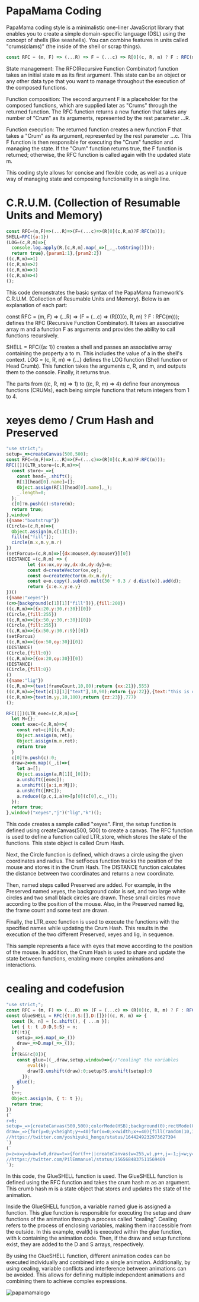 # PapaMama Coding

PapaMama coding style is a minimalistic one-liner JavaScript library that enables you to create a simple domain-specific language (DSL) using the concept of shells (like seashells). You can combine features in units called "crums(clams)" (the inside of the shell or scrap things).

```javascript
const RFC = (m, F) => (...R) => F = (...c) => R[0](c, R, m) ? F : RFC(m);
```

State management: The RFC(Recursive Function Combinator) function takes an initial state m as its first argument. This state can be an object or any other data type that you want to manage throughout the execution of the composed functions.

Function composition: The second argument F is a placeholder for the composed functions, which are supplied later as "Crums" through the returned function. The RFC function returns a new function that takes any number of "Crum" as its arguments, represented by the rest parameter ...R.

Function execution: The returned function creates a new function F that takes a "Crum" as its argument, represented by the rest parameter ...c. This F function is then responsible for executing the "Crum" function and managing the state. If the "Crum" function returns true, the F function is returned; otherwise, the RFC function is called again with the updated state m.

This coding style allows for concise and flexible code, as well as a unique way of managing state and composing functionality in a single line. 


# C.R.U.M. (Collection of Resumable Units and Memory)
```javascript
const RFC=(m,F)=>(...R)=>(F=(...c)=>(R[0](c,R,m)?F:RFC(m)));
SHELL=RFC({a:1})
(LOG=(c,R,m)=>{
  console.log.apply(R,[c,R,m].map(_=>[_,_.toString()]));
  return true},{param1:1},{pram2:2})
((c,R,m)=>1)
((c,R,m)=>2)
((c,R,m)=>3)
((c,R,m)=>4)
();
```


This code demonstrates the basic syntax of the PapaMama framework's C.R.U.M. (Collection of Resumable Units and Memory). Below is an explanation of each part:

const RFC = (m, F) => (...R) => (F = (...c) => (R[0](c, R, m) ? F : RFC(m))); defines the RFC (Recursive Function Combinator). It takes an associative array m and a function F as arguments and provides the ability to call functions recursively.

SHELL = RFC({a: 1}) creates a shell and passes an associative array containing the property a to m. This includes the value of a in the shell's context.
LOG = (c, R, m) => {...} defines the LOG function (Shell function or Head Crumb). This function takes the arguments c, R, and m, and outputs them to the console. Finally, it returns true.

The parts from ((c, R, m) => 1) to ((c, R, m) => 4) define four anonymous functions (CRUMs), each being simple functions that return integers from 1 to 4.


# xeyes demo / Crum Hash and Preserved 
```javascript
"use strict;";
setup=_=>createCanvas(500,500);
const RFC=(m,F)=>(...R)=>(F=(...c)=>(R[0](c,R,m)?F:RFC(m)));
RFC([])(LTR_store=(c,R,m)=>{
  const store=_=>{
    const head=_.shift();
    R[1][head[0].name]=[];
    Object.assign(R[1][head[0].name],_);
    _.length=0;
  };
  c[0]?m.push(c):store(m);
  return true;
},window)
({name:"bootstrup"})
(Circle=(c,R,m)=>{
  Object.assign(m,c[1][1]);
  fill(m["fill"]);
  circle(m.x,m.y,m.r)
})
(setForcus=(c,R,m)=>[{dx:mouseX,dy:mouseY}][0])
(DISTANCE =(c,R,m) => {
        let {ox:ox,oy:oy,dx:dx,dy:dy}=m;
        const d=createVector(ox,oy);
        const o=createVector(m.dx,m.dy);
        const e=o.copy().sub(d).mult(30 * 0.3 / d.dist(o)).add(d);
        return {x:e.x,y:e.y}
})()
({name:"xeyes"})
(c=>{background(c[1][1]["fill"])},{fill:200})
((c,R,m)=>[{x:20,y:30,r:30}][0])
(Circle,{fill:255})
((c,R,m)=>[{x:50,y:30,r:30}][0])
(Circle,{fill:255})
((c,R,m)=>[{x:50,y:30,r:9}][0])
(setForcus)
((c,R,m)=>[{ox:50,oy:30}][0])
(DISTANCE)
(Circle,{fill:0})
((c,R,m)=>[{ox:20,oy:30}][0])
(DISTANCE)
(Circle,{fill:0})
()
({name:"lig"})
((c,R,m)=>{text(frameCount,10,80);return {xx:21}},555)
((c,R,m)=>{text(c[1][1]["text"],10,90);return {yy:22}},{text:"this is delete"})
((c,R,m)=>{text(m.yy,10,100);return {zz:23}},777)
();

RFC([])(LTR_exec=(c,R,m)=>{
  let M={};
  const exec=(c,R,m)=>{
    const ret=c[0](c,R,m);
    Object.assign(m,ret);
    Object.assign(m.m,ret);
    return true
  }
  c[0]?m.push(c):0;
  draw=z=>m.map((_,i)=>{
    let a=[];
    Object.assign(a,R[1][_[0]]);
    a.unshift([exec]);
    a.unshift([{a:i,m:M}]);
    a.unshift([RFC]);
    a.reduce((p,c,i,a)=>[p[0](c[0],c,_)]);
  });
  return true;  
},window)("xeyes","j")("lig","k")();
```

This code creates a sample called "xeyes". First, the setup function is defined using createCanvas(500, 500) to create a canvas. The RFC function is used to define a function called LTR_store, which stores the state of the functions. This state object is called Crum Hash.

Next, the Circle function is defined, which draws a circle using the given coordinates and radius. The setFocus function tracks the position of the mouse and stores it in the Crum Hash. The DISTANCE function calculates the distance between two coordinates and returns a new coordinate.

Then, named steps called Preserved are added. For example, in the Preserved named xeyes, the background color is set, and two large white circles and two small black circles are drawn. These small circles move according to the position of the mouse. Also, in the Preserved named lig, the frame count and some text are drawn.

Finally, the LTR_exec function is used to execute the functions with the specified names while updating the Crum Hash. This results in the execution of the two different Preserved, xeyes and lig, in sequence.

This sample represents a face with eyes that move according to the position of the mouse. In addition, the Crum Hash is used to share and update the state between functions, enabling more complex animations and interactions.


# cealing and codefusion

```javascript
"use strict;";
const RFC = (m, F) => (...R) => (F = (...c) => (R[0](c, R, m) ? F : RFC(m)));
const GlueSHELL = RFC({t:0,S:[],D:[]})((c, R, m) => {
  const [k, n] = [c.shift(), { ...m }];
  let { t: t ,D:D,S:S} = n;
  if(!t){
    setup=_=>S.map(_=>_())
    draw=_=>D.map(_=>_());    
  }
  if(k&&!c[0]){
    const glue=((_,draw,setup,window)=>{//"cealing" the variables
        eval(k);
        draw?D.unshift(draw):0;setup?S.unshift(setup):0
      });
    glue();    
  }
  t++;
  Object.assign(m, { t: t });
  return true;
})
(`
r=6;
setup=_=>{createCanvas(500,500);colorMode(HSB);background(0);rectMode(CENTER);noStroke();}
draw=_=>{for(y=0;y<height;y+=40)for(x=0;x<width;x+=40){fill(random(10,100),60,99);rect(20+x+random(-r,r),20+y+random(-r,r),20,20);}}
//https://twitter.com/yoshiyuki_hongo/status/1644249232973627394
`)
(`
p=z=x=y=d=a=f=0,draw=t=>{for(f++||createCanvas(w=255,w),p++,j=-1;j<w;y=2*j++/w-1)for(i=-1;i<w;x=2*i++/w-1,d=sqrt(x*x+y*y),z=int(w*cos(a=atan2(y,x))/d+p)^int(w*sin(a)/d+p))set(i,j,color(d,z&w,z&w));updatePixels()};
//https://twitter.com/PilEmmanuel/status/1565684837511569409
`);
```

In this code, the GlueSHELL function is used. The GlueSHELL function is defined using the RFC function and takes the crum hash m as an argument. This crumb hash m is a state object that stores and updates the state of the animation.

Inside the GlueSHELL function, a variable named glue is assigned a function. This glue function is responsible for executing the setup and draw functions of the animation through a process called "cealing". Cealing refers to the process of enclosing variables, making them inaccessible from the outside. In this example, eval(k) is executed within the glue function, with k containing the animation code. Then, if the draw and setup functions exist, they are added to the D and S arrays, respectively.

By using the GlueSHELL function, different animation codes can be executed individually and combined into a single animation. Additionally, by using cealing, variable conflicts and interference between animations can be avoided. This allows for defining multiple independent animations and combining them to achieve complex expressions.




![papamamalogo](https://github.com/setapolo/RFC/blob/main/Screen%20Shot%202023-04-30%20at%2014.02.13.png "logo")
